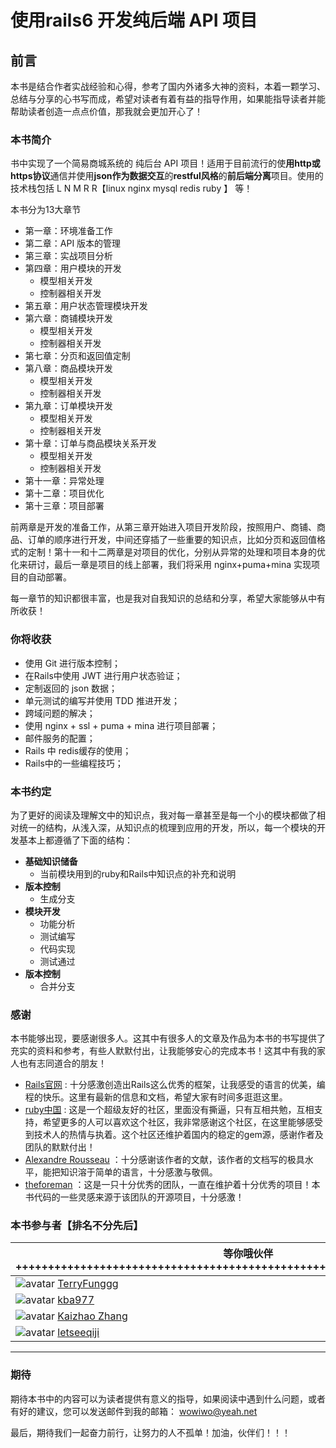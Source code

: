 # 使用rails6 开发纯后端 API 项目


## 前言

本书是结合作者实战经验和心得，参考了国内外诸多大神的资料，本着一颗学习、总结与分享的心书写而成，希望对读者有着有益的指导作用，如果能指导读者并能帮助读者创造一点点价值，那我就会更加开心了！

### 本书简介

书中实现了一个简易商城系统的 纯后台 API 项目！适用于目前流行的使**用http或https协议**通信并使用**json作为数据交互**的**restful风格**的**前后端分离**项目。使用的技术栈包括 L N M R R【linux nginx mysql redis ruby 】 等！

本书分为13大章节

- 第一章：环境准备工作
- 第二章：API 版本的管理
- 第三章：实战项目分析
- 第四章：用户模块的开发
  - 模型相关开发
  - 控制器相关开发
- 第五章：用户状态管理模块开发
- 第六章：商铺模块开发
  - 模型相关开发
  - 控制器相关开发
- 第七章：分页和返回值定制
- 第八章：商品模块开发
  - 模型相关开发
  - 控制器相关开发
- 第九章：订单模块开发
  - 模型相关开发
  - 控制器相关开发
- 第十章：订单与商品模块关系开发
  - 模型相关开发
  - 控制器相关开发
- 第十一章：异常处理
- 第十二章：项目优化
- 第十三章：项目部署



前两章是开发的准备工作，从第三章开始进入项目开发阶段，按照用户、商铺、商品、订单的顺序进行开发，中间还穿插了一些重要的知识点，比如分页和返回值格式的定制！第十一和十二两章是对项目的优化，分别从异常的处理和项目本身的优化来研讨，最后一章是项目的线上部署，我们将采用 nginx+puma+mina 实现项目的自动部署。

每一章节的知识都很丰富，也是我对自我知识的总结和分享，希望大家能够从中有所收获！



### 你将收获

- 使用 Git 进行版本控制；
- 在Rails中使用 JWT 进行用户状态验证；
- 定制返回的 json 数据；
- 单元测试的编写并使用 TDD 推进开发；
- 跨域问题的解决；
- 使用 nginx + ssl + puma + mina 进行项目部署；
- 邮件服务的配置；
- Rails 中 redis缓存的使用；
- Rails中的一些编程技巧；



### 本书约定

为了更好的阅读及理解文中的知识点，我对每一章甚至是每一个小的模块都做了相对统一的结构，从浅入深，从知识点的梳理到应用的开发，所以，每一个模块的开发基本上都遵循了下面的结构：

- **基础知识储备**
  - 当前模块用到的ruby和Rails中知识点的补充和说明
- **版本控制**
  - 生成分支
- **模块开发**
  - 功能分析
  - 测试编写
  - 代码实现
  - 测试通过
- **版本控制**
  - 合并分支



### 感谢

本书能够出现，要感谢很多人。这其中有很多人的文章及作品为本书的书写提供了充实的资料和参考，有些人默默付出，让我能够安心的完成本书！这其中有我的家人也有志同道合的朋友！

- [Rails官网](https://rubyonrails.org/) : 十分感激创造出Rails这么优秀的框架，让我感受的语言的优美，编程的快乐。这里有最新的信息和文档，希望大家有时间多逛逛这里。
- [ruby中国](https://ruby-china.org/) : 这是一个超级友好的社区，里面没有撕逼，只有互相共勉，互相支持，希望更多的人可以喜欢这个社区，我非常感谢这个社区，在这里能够感受到技术人的热情与执着。这个社区还维护着国内的稳定的gem源，感谢作者及团队的默默付出！
- [Alexandre Rousseau](https://github.com/madeindjs) ：十分感谢该作者的文献，该作者的文档写的极具水平，能把知识溶于简单的语言，十分感激与敬佩。
- [theforeman](https://github.com/theforeman) ：这是一只十分优秀的团队，一直在维护着十分优秀的项目！本书代码的一些灵感来源于该团队的开源项目，十分感激！



###  本书参与者【排名不分先后】

| 等你哦伙伴++++++++++++++++++++++++++++++++++++++++++++++++++++++++++++++++++++++++ |
| ------------------------------------------------------------ |
| <img src="https://github.com/letseeqiji/pure-rails6-api/blob/main/resources/avatar/Funggg.png?raw=true" alt="avatar" />   [TerryFunggg](https://github.com/TerryFunggg) |
| ![avatar](https://github.com/letseeqiji/pure-rails6-api/blob/main/resources/avatar/kba977.png?raw=true)   [kba977](https://github.com/kba977) |
| <img src="https://github.com/letseeqiji/pure-rails6-api/blob/main/resources/avatar/Kaizhao%20Zhang.png?raw=true" alt="avatar"  />   [Kaizhao Zhang](https://github.com/zhangkaizhao)      |
| <img src="https://github.com/letseeqiji/pure-rails6-api/blob/main/resources/avatar/qijige.png?raw=true" alt="avatar"  />   [letseeqiji](https://github.com/letseeqiji)                                              |

---



### 期待

期待本书中的内容可以为读者提供有意义的指导，如果阅读中遇到什么问题，或者有好的建议，您可以发送邮件到我的邮箱： wowiwo@yeah.net

最后，期待我们一起奋力前行，让努力的人不孤单！加油，伙伴们！！！
